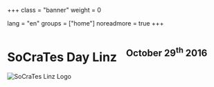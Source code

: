 +++
class = "banner"
weight = 0

lang = "en"
groups = ["home"]
noreadmore = true
+++


<div class="banner">
  	<div class="row">
    	<div class="seven columns">
				<h1>SoCraTes Day Linz</h1>
				<h2>October 29<sup>th</sup> 2016</h2>
			</div>
			<div class="five columns">
				<img class="logo" src="/images/SoCraTesLinz2016.png" alt="SoCraTes Linz Logo"/>
			</div>
	</div>
</div>

	



<!--more-->